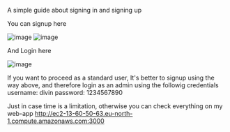 A simple guide about signing in and signing up

You can signup here

![image](https://github.com/user-attachments/assets/ec1c2982-24bc-4c35-95d1-c31399a58c99)
![image](https://github.com/user-attachments/assets/e0cd171c-3f0d-410c-ae42-edcd5227a998)

And Login here

![image](https://github.com/user-attachments/assets/c29416b6-016f-41eb-af0b-848cbcf60d4e)

If you want to proceed as a standard user, It's better to signup using the way above, and therefore login as an admin using the followig credentials
username: divin
password: 1234567890

Just in case time is a limitation, otherwise you can check everything on my web-app
http://ec2-13-60-50-63.eu-north-1.compute.amazonaws.com:3000
